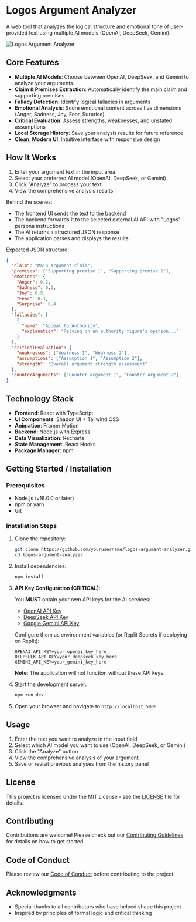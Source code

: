# Logos Argument Analyzer

A web tool that analyzes the logical structure and emotional tone of user-provided text using multiple AI models (OpenAI, DeepSeek, Gemini).

![Logos Argument Analyzer](https://i.imgur.com/your-screenshot-url.png)

## Core Features

- **Multiple AI Models**: Choose between OpenAI, DeepSeek, and Gemini to analyze your arguments
- **Claim & Premises Extraction**: Automatically identify the main claim and supporting premises
- **Fallacy Detection**: Identify logical fallacies in arguments
- **Emotional Analysis**: Score emotional content across five dimensions (Anger, Sadness, Joy, Fear, Surprise)
- **Critical Evaluation**: Assess strengths, weaknesses, and unstated assumptions
- **Local Storage History**: Save your analysis results for future reference
- **Clean, Modern UI**: Intuitive interface with responsive design

## How It Works

1. Enter your argument text in the input area
2. Select your preferred AI model (OpenAI, DeepSeek, or Gemini)
3. Click "Analyze" to process your text
4. View the comprehensive analysis results

Behind the scenes:
- The frontend UI sends the text to the backend
- The backend forwards it to the selected external AI API with "Logos" persona instructions
- The AI returns a structured JSON response
- The application parses and displays the results

Expected JSON structure:
```json
{
  "claim": "Main argument claim",
  "premises": ["Supporting premise 1", "Supporting premise 2"],
  "emotions": {
    "Anger": 0.2,
    "Sadness": 0.1,
    "Joy": 0.5,
    "Fear": 0.3,
    "Surprise": 0.4
  },
  "fallacies": [
    {
      "name": "Appeal to Authority",
      "explanation": "Relying on an authority figure's opinion..."
    }
  ],
  "criticalEvaluation": {
    "weaknesses": ["Weakness 1", "Weakness 2"],
    "assumptions": ["Assumption 1", "Assumption 2"],
    "strength": "Overall argument strength assessment"
  },
  "counterArguments": ["Counter argument 1", "Counter argument 2"]
}
```

## Technology Stack

- **Frontend**: React with TypeScript
- **UI Components**: Shadcn UI + Tailwind CSS
- **Animation**: Framer Motion
- **Backend**: Node.js with Express
- **Data Visualization**: Recharts
- **State Management**: React Hooks
- **Package Manager**: npm

## Getting Started / Installation

### Prerequisites

- Node.js (v18.0.0 or later)
- npm or yarn
- Git

### Installation Steps

1. Clone the repository:
   ```bash
   git clone https://github.com/yourusername/logos-argument-analyzer.git
   cd logos-argument-analyzer
   ```

2. Install dependencies:
   ```bash
   npm install
   ```

3. **API Key Configuration (CRITICAL)**:
   
   You **MUST** obtain your own API keys for the AI services:
   
   - [OpenAI API Key](https://platform.openai.com/api-keys)
   - [DeepSeek API Key](https://platform.deepseek.com/)
   - [Google Gemini API Key](https://ai.google.dev/)
   
   Configure them as environment variables (or Replit Secrets if deploying on Replit):
   ```
   OPENAI_API_KEY=your_openai_key_here
   DEEPSEEK_API_KEY=your_deepseek_key_here
   GEMINI_API_KEY=your_gemini_key_here
   ```
   
   **Note**: The application will not function without these API keys.

4. Start the development server:
   ```bash
   npm run dev
   ```

5. Open your browser and navigate to `http://localhost:5000`

## Usage

1. Enter the text you want to analyze in the input field
2. Select which AI model you want to use (OpenAI, DeepSeek, or Gemini)
3. Click the "Analyze" button
4. View the comprehensive analysis of your argument
5. Save or revisit previous analyses from the history panel

## License

This project is licensed under the MIT License - see the [LICENSE](LICENSE) file for details.

## Contributing

Contributions are welcome! Please check out our [Contributing Guidelines](CONTRIBUTING.md) for details on how to get started.

## Code of Conduct

Please review our [Code of Conduct](CODE_OF_CONDUCT.md) before contributing to the project.

## Acknowledgments

- Special thanks to all contributors who have helped shape this project
- Inspired by principles of formal logic and critical thinking